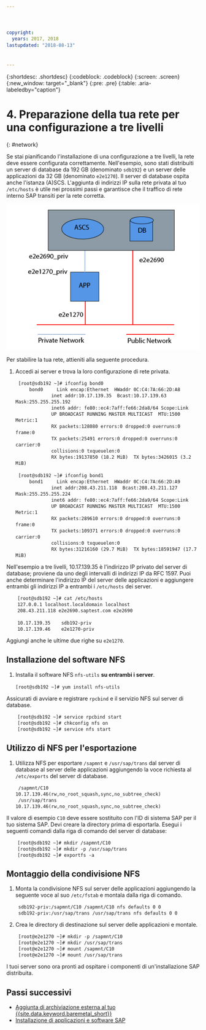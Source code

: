 ```yaml
---



copyright:
  years: 2017, 2018
lastupdated: "2018-08-13"


---
```


{:shortdesc: .shortdesc}
{:codeblock: .codeblock}
{:screen: .screen}
{:new_window: target="_blank"}
{:pre: .pre}
{:table: .aria-labeledby="caption"}

# 4. Preparazione della tua rete per una configurazione a tre livelli
{: #network}

Se stai pianificando l'installazione di una configurazione a tre livelli, la rete deve essere configurata correttamente. Nell'esempio, sono stati distribuiti un server di database da 192 GB (denominato `sdb192`) e un server delle applicazioni da 32 GB (denominato `e2e1270`). Il server di database ospita anche l'istanza (A)SCS. L'aggiunta di indirizzi IP sulla rete privata al tuo `/etc/hosts` è utile nei prossimi passi e garantisce che il traffico di rete interno SAP transiti per la rete corretta.

![Figura 1. Esempio di configurazione a tre livelli](/images/network-01.png "Esempio di configurazione a tre livelli")

Per stabilire la tua rete, attieniti alla seguente procedura.

1. Accedi ai server e trova la loro configurazione di rete privata.

        [root@sdb192 ~]# ifconfig bond0
            bond0	  Link encap:Ethernet  HWaddr 0C:C4:7A:66:2D:A8
                    inet addr:10.17.139.35  Bcast:10.17.139.63 Mask:255.255.255.192
                    inet6 addr: fe80::ec4:7aff:fe66:2da8/64 Scope:Link
                    UP BROADCAST RUNNING MASTER MULTICAST  MTU:1500  Metric:1
                    RX packets:128080 errors:0 dropped:0 overruns:0 frame:0
                    TX packets:25491 errors:0 dropped:0 overruns:0 carrier:0
                    collisions:0 txqueuelen:0
                    RX bytes:19137850 (18.2 MiB)  TX bytes:3426015 (3.2 MiB)

        [root@sdb192 ~]# ifconfig bond1
            bond1	  Link encap:Ethernet  HWaddr 0C:C4:7A:66:2D:A9
                    inet addr:208.43.211.118  Bcast:208.43.211.127 Mask:255.255.255.224
                    inet6 addr: fe80::ec4:7aff:fe66:2da9/64 Scope:Link
                    UP BROADCAST RUNNING MASTER MULTICAST  MTU:1500  Metric:1
                    RX packets:289610 errors:0 dropped:0 overruns:0 frame:0
                    TX packets:109371 errors:0 dropped:0 overruns:0 carrier:0
                    collisions:0 txqueuelen:0
                    RX bytes:31216160 (29.7 MiB)  TX bytes:18591947 (17.7 MiB)

Nell'esempio a tre livelli, 10.17.139.35 è l'indirizzo IP privato del server di database; proviene da uno degli intervalli di indirizzi IP da RFC 1597. Puoi anche determinare l'indirizzo IP del server delle applicazioni e aggiungere entrambi gli indirizzi IP a entrambi i `/etc/hosts` dei server.

        [root@sdb192 ~]# cat /etc/hosts
        127.0.0.1 localhost.localdomain localhost
        208.43.211.118 e2e2690.saptest.com e2e2690

        10.17.139.35    sdb192-priv
        10.17.139.46    e2e1270-priv

Aggiungi anche le ultime due righe su `e2e1270`.

## Installazione del software NFS

1. Installa il software NFS `nfs-utils` **su entrambi i server**.

      `[root@sdb192 ~]# yum install nfs-utils`

Assicurati di avviare e registrare `rpcbind` e il servizio NFS sul server di database.

        [root@sdb192 ~]# service rpcbind start
        [root@sdb192 ~]# chkconfig nfs on
        [root@sdb192 ~]# service nfs start

## Utilizzo di NFS per l'esportazione

1. Utilizza NFS per esportare `/sapmnt` e `/usr/sap/trans` dal server di database al server delle applicazioni aggiungendo la voce richiesta al `/etc/exports` del server di database.

        /sapmnt/C10		10.17.139.46(rw,no_root_squash,sync,no_subtree_check)
        /usr/sap/trans	10.17.139.46(rw,no_root_squash,sync,no_subtree_check)

Il valore di esempio `C10` deve essere sostituito con l'ID di sistema SAP per il tuo sistema SAP. Devi creare la directory prima di esportarla. Esegui i seguenti comandi dalla riga di comando del server di database:

        [root@sdb192 ~]# mkdir /sapmnt/C10
        [root@sdb192 ~]# mkdir -p /usr/sap/trans
        [root@sdb192 ~]# exportfs -a

## Montaggio della condivisione NFS

1. Monta la condivisione NFS sul server delle applicazioni aggiungendo la seguente voce al suo `/etc/fstab` e montala dalla riga di comando.

        sdb192-priv:/sapmnt/C10 /sapmnt/C10 nfs defaults 0 0
        sdb192-priv:/usr/sap/trans /usr/sap/trans nfs defaults 0 0

2. Crea le directory di destinazione sul server delle applicazioni e montale.

        [root@e2e1270 ~]# mkdir -p /sapmnt/C10
        [root@e2e1270 ~]# mkdir /usr/sap/trans
        [root@e2e1270 ~]# mount /sapmnt/C10
        [root@e2e1270 ~]# mount /usr/sap/trans

I tuoi server sono ora pronti ad ospitare i componenti di un'installazione SAP distribuita.

## Passi successivi

  * [Aggiunta di archiviazione esterna al tuo {{site.data.keyword.baremetal_short}}](/docs/infrastructure/sap-netweaver-rhel-qrg/rhel-provisioning-external-storage-to-server.html)
  * [Installazione di applicazioni e software SAP](/docs/infrastructure/sap-netweaver-rhel-qrg/rhel-installing-your-SAP-landscape.html)
